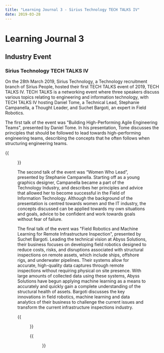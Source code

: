 ```yaml
---
title: "Learning Journal 3 - Sirius Technology TECH TALKS IV"
date: 2019-03-28
---
```


# Learning Journal 3
## Industry Event
### Sirius Technology TECH TALKS IV

On the 28th March 2019, Sirius Technology, a Technology recruitment branch of Sirius People, hosted their first TECH TALKS event of 2019, TECH TALKS IV. TECH TALKS is a networking event where three
speakers discuss various topics relating to engineering and information technology, with TECH TALKS IV hosting Daniel Tome, a Technical Lead, Stephanie Campanella, a Thought Leader, and Suchet Bargoti,
an expert in Field Robotics.

The first talk of the event was "Building High-Performing Agile Engineering Teams", presented by Daniel Tome. In his presentation, Tome discusses the principles that should be followed to lead towards 
high-performing engineering teams, describing the concepts that he often follows when structuring engineering teams.

{{<figure src="/img/tome_presentation.jpg" caption="Daniel Tome">}}

The second talk of the event was “Women Who Lead”, presented by Stephanie Campanella. Starting off as a young graphics designer, Campanella became a part of the Technology Industry, and describes her 
principles and advice that allowed her to become successful in the Field of Information Technology. Although the background of the presentation is centred towards women and the IT industry, the concepts 
discussed can be applied towards my own situations and goals, advice to be confident and work towards goals without fear of failure.

The final talk of the event was "Field Robotics and Machine Learning for Remote Infrastructure Inspection", presented by Suchet Bargoti. Leading the technical vision at Abyss Solutions, their business
focuses on developing field robotics designed to reduce costs, risks, and disruptions associated with structural inspections on remote assets, which include ships, offshore rigs, and underwater pipelines.
Their systems allow for accurate, high-quality data captures through remote inspections without requiring physical on site presence. With large amounts of collected data using these systems, Abyss Solutions
have begun applying machine learning as a means to accurately and quickly gain a complete understanding of the structural health of assets. Bargoti discusses the key innovations in field robotics, machine
learning and data analytics of their business to challenge the current issues and transform the current infrastructure inspections industry.

{{<figure src="/img/bargoti_presentation.jpg" caption="Suchet Bargoti">}}

{{<figure src="/img/selfie.jpg" caption="Cameron Wang (Me) at the Sirius People Building">}}
